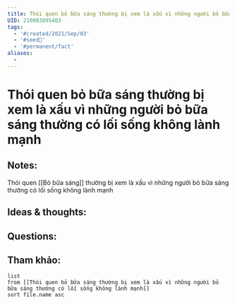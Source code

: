 ```yaml
---
title: Thói quen bỏ bữa sáng thường bị xem là xấu vì những người bỏ bữa sáng thường có lối sống không lành mạnh
UID: 210903095403
tags:
  - '#created/2021/Sep/03'
  - '#seed🥜'
  - '#permanent/fact'
aliases:
  - 
---
```

# Thói quen bỏ bữa sáng thường bị xem là xấu vì những người bỏ bữa sáng thường có lối sống không lành mạnh

## Notes:
Thói quen [[Bỏ bữa sáng]] thường bị xem là xấu vì những người bỏ bữa sáng thường có lối sống không lành mạnh

## Ideas & thoughts:

## Questions:


## Tham khảo:
```dataview
list
from [[Thói quen bỏ bữa sáng thường bị xem là xấu vì những người bỏ bữa sáng thường có lối sống không lành mạnh]]
sort file.name asc
```